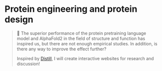 # Protein engineering and protein design

> 🦜 The superior performance of the protein pretraining language model and AlphaFold2 in the field of structure and function has inspired us, but there are not enough empirical studies. In addition, is there any way to improve the effect further? 
>
> Inspired by [Distill](https://distill.pub/), I will create interactive websites for research and discussion!
